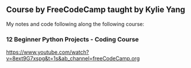 ## Course by FreeCodeCamp taught by Kylie Yang
My notes and code following along the following course:
### 12 Beginner Python Projects - Coding Course
https://www.youtube.com/watch?v=8ext9G7xspg&t=1s&ab_channel=freeCodeCamp.org

